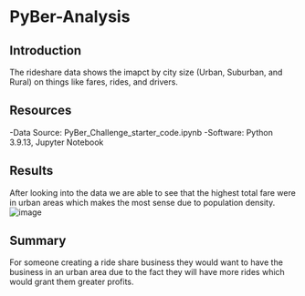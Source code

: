 # PyBer-Analysis

## Introduction 
The rideshare data shows the imapct by city size (Urban, Suburban, and Rural) on things like fares, rides, and drivers.

## Resources
-Data Source: PyBer_Challenge_starter_code.ipynb
-Software: Python 3.9.13, Jupyter Notebook

## Results
After looking into the data we are able to see that the highest total fare were in urban areas which makes the most sense due to population density. 
![image](https://github.com/Bkayla096/PyBer_Analysis/assets/118333643/1185ce1d-9ccb-4bb4-8a90-54521806781c)

## Summary 
For someone creating a ride share business they would want to have the business in an urban area due to the fact they will have more rides which would grant them greater profits. 
